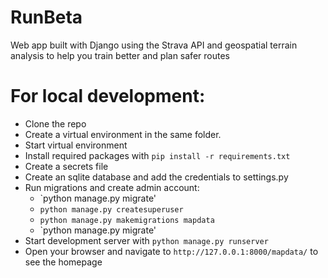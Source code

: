 # RunBeta
Web app built with Django using the Strava API and geospatial terrain analysis to help you train better and plan safer routes

# For local development:

- Clone the repo
- Create a virtual environment in the same folder.
- Start virtual environment
- Install required packages with `pip install -r requirements.txt`
- Create a secrets file
- Create an sqlite database and add the credentials to settings.py
- Run migrations and create admin account:
	- `python manage.py migrate'
	- `python manage.py createsuperuser`
	- `python manage.py makemigrations mapdata`
	- `python manage.py migrate'
- Start development server with `python manage.py runserver`
- Open your browser and navigate to `http://127.0.0.1:8000/mapdata/` to see the homepage

